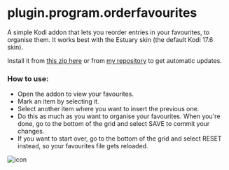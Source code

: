 # plugin.program.orderfavourites
A simple Kodi addon that lets you reorder entries in your favourites, to organise them. It works best with the Estuary skin (the default Kodi 17.6 skin).  

Install it from [this zip here](https://github.com/doko-desuka/plugin.program.orderfavourites/raw/master/plugin.program.orderfavourites-1.0.1.zip) or from [my repository](https://github.com/dokoab/doko.repository/releases) to get automatic updates.

### How to use:
* Open the addon to view your favourites.
* Mark an item by selecting it.
* Select another item where you want to insert the previous one.
* Do this as much as you want to organise your favourites. When you're done, go to the bottom of the grid and select SAVE to commit your changes.
* If you want to start over, go to the bottom of the grid and select RESET instead, so your favourites file gets reloaded.  

![icon](https://github.com/doko-desuka/plugin.program.orderfavourites/raw/master/icon.png)
